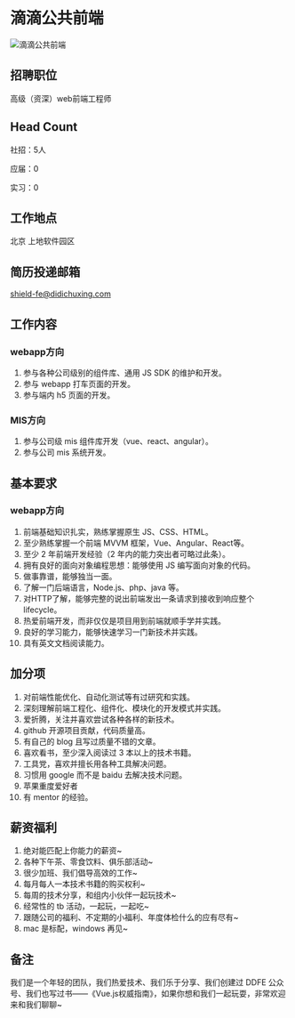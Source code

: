 # 滴滴公共前端
![滴滴公共前端](http://static.galileo.xiaojukeji.com/static/tms/shield/ddfe.jpg)

## 招聘职位

高级（资深）web前端工程师

## Head Count
社招：5人

应届：0

实习：0

## 工作地点
北京 上地软件园区

## 简历投递邮箱
shield-fe@didichuxing.com

## 工作内容

### webapp方向
 1. 参与各种公司级别的组件库、通用 JS SDK 的维护和开发。
 2. 参与 webapp 打车页面的开发。
 3. 参与端内 h5 页面的开发。

### MIS方向
 1. 参与公司级 mis 组件库开发（vue、react、angular）。
 2. 参与公司 mis 系统开发。
## 基本要求

### webapp方向

 1. 前端基础知识扎实，熟练掌握原生 JS、CSS、HTML。
 2. 至少熟练掌握一个前端 MVVM 框架，Vue、Angular、React等。
 3. 至少 2 年前端开发经验（2 年内的能力突出者可略过此条）。
 4. 拥有良好的面向对象编程思想：能够使用 JS 编写面向对象的代码。
 5. 做事靠谱，能够独当一面。
 6. 了解一门后端语言，Node.js、php、java 等。
 7. 对HTTP了解，能够完整的说出前端发出一条请求到接收到响应整个lifecycle。
 8. 热爱前端开发，而非仅仅是项目用到前端就顺手学并实践。
 9. 良好的学习能力，能够快速学习一门新技术并实践。
 10. 具有英文文档阅读能力。

## 加分项

 1. 对前端性能优化、自动化测试等有过研究和实践。
 2. 深刻理解前端工程化、组件化、模块化的开发模式并实践。
 2. 爱折腾，关注并喜欢尝试各种各样的新技术。
 4. github 开源项目贡献，代码质量高。
 5. 有自己的 blog 且写过质量不错的文章。
 6. 喜欢看书，至少深入阅读过 3 本以上的技术书籍。
 7. 工具党，喜欢并擅长用各种工具解决问题。
 8. 习惯用 google 而不是 baidu 去解决技术问题。
 9. 苹果重度爱好者
 10. 有 mentor 的经验。

## 薪资福利

 1. 绝对能匹配上你能力的薪资~
 2. 各种下午茶、零食饮料、俱乐部活动~
 3. 很少加班、我们倡导高效的工作~
 4. 每月每人一本技术书籍的购买权利~
 5. 每周的技术分享，和组内小伙伴一起玩技术~
 6. 经常性的 tb 活动，一起玩，一起吃~
 7. 跟随公司的福利、不定期的小福利、年度体检什么的应有尽有~
 8. mac 是标配，windows 再见~

## 备注

我们是一个年轻的团队，我们热爱技术、我们乐于分享、我们创建过 DDFE 公众号、我们也写过书——《Vue.js权威指南》，如果你想和我们一起玩耍，非常欢迎来和我们聊聊~
